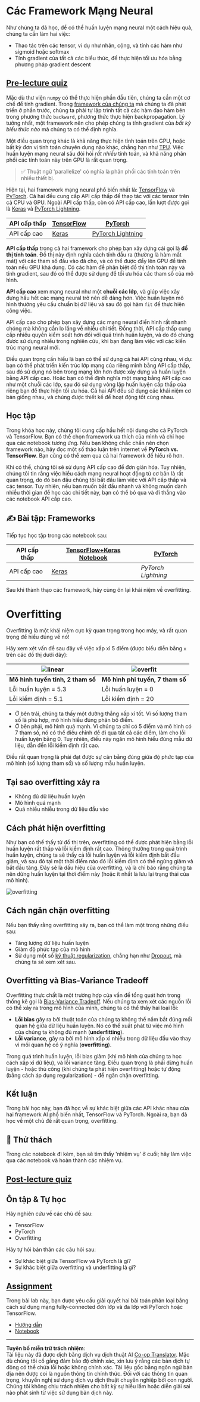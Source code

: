 <!--
CO_OP_TRANSLATOR_METADATA:
{
  "original_hash": "2b544f20b796402507fb05a0df893323",
  "translation_date": "2025-08-29T12:36:29+00:00",
  "source_file": "lessons/3-NeuralNetworks/05-Frameworks/README.md",
  "language_code": "vi"
}
-->
# Các Framework Mạng Neural

Như chúng ta đã học, để có thể huấn luyện mạng neural một cách hiệu quả, chúng ta cần làm hai việc:

* Thao tác trên các tensor, ví dụ như nhân, cộng, và tính các hàm như sigmoid hoặc softmax
* Tính gradient của tất cả các biểu thức, để thực hiện tối ưu hóa bằng phương pháp gradient descent

## [Pre-lecture quiz](https://ff-quizzes.netlify.app/en/ai/quiz/9)

Mặc dù thư viện `numpy` có thể thực hiện phần đầu tiên, chúng ta cần một cơ chế để tính gradient. Trong [framework của chúng ta](../04-OwnFramework/OwnFramework.ipynb) mà chúng ta đã phát triển ở phần trước, chúng ta phải tự lập trình tất cả các hàm đạo hàm bên trong phương thức `backward`, phương thức thực hiện backpropagation. Lý tưởng nhất, một framework nên cho phép chúng ta tính gradient của *bất kỳ biểu thức nào* mà chúng ta có thể định nghĩa.

Một điều quan trọng khác là khả năng thực hiện tính toán trên GPU, hoặc bất kỳ đơn vị tính toán chuyên dụng nào khác, chẳng hạn như [TPU](https://en.wikipedia.org/wiki/Tensor_Processing_Unit). Việc huấn luyện mạng neural sâu đòi hỏi *rất nhiều* tính toán, và khả năng phân phối các tính toán này trên GPU là rất quan trọng.

> ✅ Thuật ngữ 'parallelize' có nghĩa là phân phối các tính toán trên nhiều thiết bị.

Hiện tại, hai framework mạng neural phổ biến nhất là: [TensorFlow](http://TensorFlow.org) và [PyTorch](https://pytorch.org/). Cả hai đều cung cấp API cấp thấp để thao tác với các tensor trên cả CPU và GPU. Ngoài API cấp thấp, còn có API cấp cao, lần lượt được gọi là [Keras](https://keras.io/) và [PyTorch Lightning](https://pytorchlightning.ai/).

API cấp thấp | [TensorFlow](http://TensorFlow.org) | [PyTorch](https://pytorch.org/)
--------------|-------------------------------------|--------------------------------
API cấp cao   | [Keras](https://keras.io/) | [PyTorch Lightning](https://pytorchlightning.ai/)

**API cấp thấp** trong cả hai framework cho phép bạn xây dựng cái gọi là **đồ thị tính toán**. Đồ thị này định nghĩa cách tính đầu ra (thường là hàm mất mát) với các tham số đầu vào đã cho, và có thể được đẩy lên GPU để tính toán nếu GPU khả dụng. Có các hàm để phân biệt đồ thị tính toán này và tính gradient, sau đó có thể được sử dụng để tối ưu hóa các tham số của mô hình.

**API cấp cao** xem mạng neural như một **chuỗi các lớp**, và giúp việc xây dựng hầu hết các mạng neural trở nên dễ dàng hơn. Việc huấn luyện mô hình thường yêu cầu chuẩn bị dữ liệu và sau đó gọi hàm `fit` để thực hiện công việc.

API cấp cao cho phép bạn xây dựng các mạng neural điển hình rất nhanh chóng mà không cần lo lắng về nhiều chi tiết. Đồng thời, API cấp thấp cung cấp nhiều quyền kiểm soát hơn đối với quá trình huấn luyện, và do đó chúng được sử dụng nhiều trong nghiên cứu, khi bạn đang làm việc với các kiến trúc mạng neural mới.

Điều quan trọng cần hiểu là bạn có thể sử dụng cả hai API cùng nhau, ví dụ: bạn có thể phát triển kiến trúc lớp mạng của riêng mình bằng API cấp thấp, sau đó sử dụng nó bên trong mạng lớn hơn được xây dựng và huấn luyện bằng API cấp cao. Hoặc bạn có thể định nghĩa một mạng bằng API cấp cao như một chuỗi các lớp, sau đó sử dụng vòng lặp huấn luyện cấp thấp của riêng bạn để thực hiện tối ưu hóa. Cả hai API đều sử dụng các khái niệm cơ bản giống nhau, và chúng được thiết kế để hoạt động tốt cùng nhau.

## Học tập

Trong khóa học này, chúng tôi cung cấp hầu hết nội dung cho cả PyTorch và TensorFlow. Bạn có thể chọn framework ưa thích của mình và chỉ học qua các notebook tương ứng. Nếu bạn không chắc chắn nên chọn framework nào, hãy đọc một số thảo luận trên internet về **PyTorch vs. TensorFlow**. Bạn cũng có thể xem qua cả hai framework để hiểu rõ hơn.

Khi có thể, chúng tôi sẽ sử dụng API cấp cao để đơn giản hóa. Tuy nhiên, chúng tôi tin rằng việc hiểu cách mạng neural hoạt động từ cơ bản là rất quan trọng, do đó ban đầu chúng tôi bắt đầu làm việc với API cấp thấp và các tensor. Tuy nhiên, nếu bạn muốn bắt đầu nhanh và không muốn dành nhiều thời gian để học các chi tiết này, bạn có thể bỏ qua và đi thẳng vào các notebook API cấp cao.

## ✍️ Bài tập: Frameworks

Tiếp tục học tập trong các notebook sau:

API cấp thấp | [TensorFlow+Keras Notebook](IntroKerasTF.ipynb) | [PyTorch](IntroPyTorch.ipynb)
--------------|-------------------------------------|--------------------------------
API cấp cao   | [Keras](IntroKeras.ipynb) | *PyTorch Lightning*

Sau khi thành thạo các framework, hãy cùng ôn lại khái niệm về overfitting.

# Overfitting

Overfitting là một khái niệm cực kỳ quan trọng trong học máy, và rất quan trọng để hiểu đúng về nó!

Hãy xem xét vấn đề sau đây về việc xấp xỉ 5 điểm (được biểu diễn bằng `x` trên các đồ thị dưới đây):

![linear](../../../../../translated_images/overfit1.f24b71c6f652e59e6bed7245ffbeaecc3ba320e16e2221f6832b432052c4da43.vi.jpg) | ![overfit](../../../../../translated_images/overfit2.131f5800ae10ca5e41d12a411f5f705d9ee38b1b10916f284b787028dd55cc1c.vi.jpg)
-------------------------|--------------------------
**Mô hình tuyến tính, 2 tham số** | **Mô hình phi tuyến, 7 tham số**
Lỗi huấn luyện = 5.3 | Lỗi huấn luyện = 0
Lỗi kiểm định = 5.1 | Lỗi kiểm định = 20

* Ở bên trái, chúng ta thấy một đường thẳng xấp xỉ tốt. Vì số lượng tham số là phù hợp, mô hình hiểu đúng phân bố điểm.
* Ở bên phải, mô hình quá mạnh. Vì chúng ta chỉ có 5 điểm và mô hình có 7 tham số, nó có thể điều chỉnh để đi qua tất cả các điểm, làm cho lỗi huấn luyện bằng 0. Tuy nhiên, điều này ngăn mô hình hiểu đúng mẫu dữ liệu, dẫn đến lỗi kiểm định rất cao.

Điều rất quan trọng là phải đạt được sự cân bằng đúng giữa độ phức tạp của mô hình (số lượng tham số) và số lượng mẫu huấn luyện.

## Tại sao overfitting xảy ra

  * Không đủ dữ liệu huấn luyện
  * Mô hình quá mạnh
  * Quá nhiều nhiễu trong dữ liệu đầu vào

## Cách phát hiện overfitting

Như bạn có thể thấy từ đồ thị trên, overfitting có thể được phát hiện bằng lỗi huấn luyện rất thấp và lỗi kiểm định rất cao. Thông thường trong quá trình huấn luyện, chúng ta sẽ thấy cả lỗi huấn luyện và lỗi kiểm định bắt đầu giảm, và sau đó tại một thời điểm nào đó lỗi kiểm định có thể ngừng giảm và bắt đầu tăng. Đây sẽ là dấu hiệu của overfitting, và là chỉ báo rằng chúng ta nên dừng huấn luyện tại thời điểm này (hoặc ít nhất là lưu lại trạng thái của mô hình).

![overfitting](../../../../../translated_images/Overfitting.408ad91cd90b4371d0a81f4287e1409c359751adeb1ae450332af50e84f08c3e.vi.png)

## Cách ngăn chặn overfitting

Nếu bạn thấy rằng overfitting xảy ra, bạn có thể làm một trong những điều sau:

 * Tăng lượng dữ liệu huấn luyện
 * Giảm độ phức tạp của mô hình
 * Sử dụng một số [kỹ thuật regularization](../../4-ComputerVision/08-TransferLearning/TrainingTricks.md), chẳng hạn như [Dropout](../../4-ComputerVision/08-TransferLearning/TrainingTricks.md#Dropout), mà chúng ta sẽ xem xét sau.

## Overfitting và Bias-Variance Tradeoff

Overfitting thực chất là một trường hợp của vấn đề tổng quát hơn trong thống kê gọi là [Bias-Variance Tradeoff](https://en.wikipedia.org/wiki/Bias%E2%80%93variance_tradeoff). Nếu chúng ta xem xét các nguồn lỗi có thể xảy ra trong mô hình của mình, chúng ta có thể thấy hai loại lỗi:

* **Lỗi bias** gây ra bởi thuật toán của chúng ta không thể nắm bắt đúng mối quan hệ giữa dữ liệu huấn luyện. Nó có thể xuất phát từ việc mô hình của chúng ta không đủ mạnh (**underfitting**).
* **Lỗi variance**, gây ra bởi mô hình xấp xỉ nhiễu trong dữ liệu đầu vào thay vì mối quan hệ có ý nghĩa (**overfitting**).

Trong quá trình huấn luyện, lỗi bias giảm (khi mô hình của chúng ta học cách xấp xỉ dữ liệu), và lỗi variance tăng. Điều quan trọng là phải dừng huấn luyện - hoặc thủ công (khi chúng ta phát hiện overfitting) hoặc tự động (bằng cách áp dụng regularization) - để ngăn chặn overfitting.

## Kết luận

Trong bài học này, bạn đã học về sự khác biệt giữa các API khác nhau của hai framework AI phổ biến nhất, TensorFlow và PyTorch. Ngoài ra, bạn đã học về một chủ đề rất quan trọng, overfitting.

## 🚀 Thử thách

Trong các notebook đi kèm, bạn sẽ tìm thấy 'nhiệm vụ' ở cuối; hãy làm việc qua các notebook và hoàn thành các nhiệm vụ.

## [Post-lecture quiz](https://ff-quizzes.netlify.app/en/ai/quiz/10)

## Ôn tập & Tự học

Hãy nghiên cứu về các chủ đề sau:

- TensorFlow
- PyTorch
- Overfitting

Hãy tự hỏi bản thân các câu hỏi sau:

- Sự khác biệt giữa TensorFlow và PyTorch là gì?
- Sự khác biệt giữa overfitting và underfitting là gì?

## [Assignment](lab/README.md)

Trong bài lab này, bạn được yêu cầu giải quyết hai bài toán phân loại bằng cách sử dụng mạng fully-connected đơn lớp và đa lớp với PyTorch hoặc TensorFlow.

* [Hướng dẫn](lab/README.md)
* [Notebook](lab/LabFrameworks.ipynb)

---

**Tuyên bố miễn trừ trách nhiệm**:  
Tài liệu này đã được dịch bằng dịch vụ dịch thuật AI [Co-op Translator](https://github.com/Azure/co-op-translator). Mặc dù chúng tôi cố gắng đảm bảo độ chính xác, xin lưu ý rằng các bản dịch tự động có thể chứa lỗi hoặc không chính xác. Tài liệu gốc bằng ngôn ngữ bản địa nên được coi là nguồn thông tin chính thức. Đối với các thông tin quan trọng, khuyến nghị sử dụng dịch vụ dịch thuật chuyên nghiệp bởi con người. Chúng tôi không chịu trách nhiệm cho bất kỳ sự hiểu lầm hoặc diễn giải sai nào phát sinh từ việc sử dụng bản dịch này.